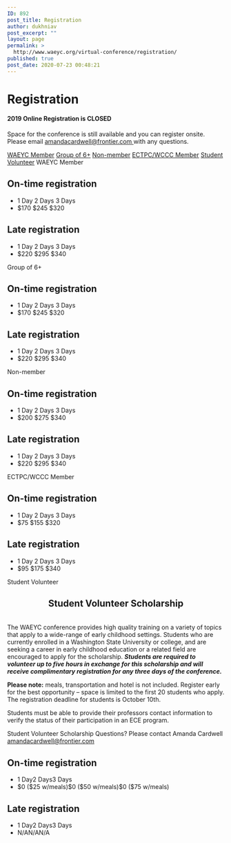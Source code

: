 ```yaml
---
ID: 892
post_title: Registration
author: dukhniav
post_excerpt: ""
layout: page
permalink: >
  http://www.waeyc.org/virtual-conference/registration/
published: true
post_date: 2020-07-23 00:48:21
---
```

<h1>Registration</h1>		
				<h4>2019 Online Registration is CLOSED</h4>
																						<p><p>Space for the conference is still available and you can register onsite. Please email <a href="mailto:amandacardwell@frontier.com">amandacardwell@frontier.com </a>with any questions.  </p></p>
									<a href="">WAEYC Member</a>
									<a href="">Group of 6+</a>
									<a href="">Non-member</a>
									<a href="">ECTPC/WCCC Member</a>
									<a href="">Student Volunteer</a>
									WAEYC Member
  <h2>On-time registration</h2>
  <ul>
    <li>
      1 Day
      2 Days
      3 Days
    </li>
    <li>
      $170
      $245
      $320
    </li>
  </ul>
  <h2>Late registration</h2>
  <ul>
    <li>
      1 Day
      2 Days
      3 Days
    </li>
    <li>
      $220
      $295
      $340
    </li>
  </ul>
									Group of 6+
  <h2>On-time registration</h2>
  <ul>
    <li>
      1 Day
      2 Days
      3 Days
    </li>
    <li>
      $170
      $245
      $320
    </li>
  </ul>
  <h2>Late registration</h2>
  <ul>
    <li>
      1 Day
      2 Days
      3 Days
    </li>
    <li>
      $220
      $295
      $340
    </li>
  </ul>
									Non-member
  <h2>On-time registration</h2>
  <ul>
    <li>
      1 Day
      2 Days
      3 Days
    </li>
    <li>
      $200
      $275
      $340
    </li>
  </ul>
  <h2>Late registration</h2>
  <ul>
    <li>
      1 Day
      2 Days
      3 Days
    </li>
    <li>
      $220
      $295
      $340
    </li>
  </ul>
									ECTPC/WCCC Member
  <h2>On-time registration</h2>
  <ul>
    <li>
      1 Day
      2 Days
      3 Days
    </li>
    <li>
      $75
      $155
      $320
    </li>
  </ul>
  <h2>Late registration</h2>
  <ul>
    <li>
      1 Day
      2 Days
      3 Days
    </li>
    <li>
      $95
      $175
      $340
    </li>
  </ul>
									Student Volunteer
					<h2 style="text-align: center;">Student Volunteer Scholarship</h2><p><br />The WAEYC conference provides high quality training on a variety of topics that apply to a wide-range of early childhood settings. Students who are currently enrolled in a Washington State University or college, and are seeking a career in early childhood education or a related field are encouraged to apply for the scholarship. <em><strong>Students are required to volunteer up to five hours in exchange for this scholarship and will receive complimentary registration for any three days of the conference.</strong> </em></p><p><strong>Please note:</strong> meals, transportation and hotel is not included. Register early for the best opportunity &#8211; space is limited to the first 20 students who apply. The registration deadline for students is October 10th.</p><p>Students must be able to provide their professors contact information to verify the status of their participation in an ECE program.</p><p>Student Volunteer Scholarship Questions? Please contact Amanda Cardwell <a href="mailto:amandacardwell@frontier.com">amandacardwell@frontier.com</a></p><h2>On-time registration</h2><ul><li>1 Day2 Days3 Days</li><li>$0 ($25 w/meals)$0 ($50 w/meals)$0 ($75 w/meals)</li></ul><h2>Late registration</h2><ul><li>1 Day2 Days3 Days</li><li>N/AN/AN/A</li></ul>